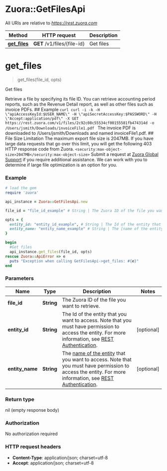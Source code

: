 # Zuora::GetFilesApi

All URIs are relative to *https://rest.zuora.com*

Method | HTTP request | Description
------------- | ------------- | -------------
[**get_files**](GetFilesApi.md#get_files) | **GET** /v1/files/{file-id} | Get files


# **get_files**
> get_files(file_id, opts)

Get files

Retrieve a file by specifying its file ID. You can retrieve accounting period reports, such as the Revenue Detail report, as well as other files such as invoice PDFs.  ## Example  ```curl curl -i -k -H \"apiAccessKeyId:$USER_NAME\" -H \"apiSecretAccessKey:$PASSWORD\" -H \"Accept:application/pdf\" -X GET https://rest.zuora.com/v1/files/2c92c08c55534cf00155581fb474314d -o /Users/jsmith/Downloads/invoiceFile1.pdf ``` The invoice PDF is downloaded to /Users/jsmith/Downloads and named invoiceFile1.pdf.  ## File Size Limitation The maximum export file size is 2047MB. If you have large data requests that go over this limit, you will get the following 403 HTTP response code from Zuora.  `<security:max-object-size>2047MB</security:max-object-size>`  Submit a request at [Zuora Global Support](https://zuora.zendesk.com/agent/) if you require additional assistance.  We can work with you to determine if large file optimization is an option for you. 

### Example
```ruby
# load the gem
require 'zuora'

api_instance = Zuora::GetFilesApi.new

file_id = "file_id_example" # String | The Zuora ID of the file you want to retrieve. 

opts = { 
  entity_id: "entity_id_example", # String | The Id of the entity that you want to access. Note that you must have permission to access the entity. For more information, see [REST Authentication](https://www.zuora.com/developer/api-reference/#section/Authentication/Entity-Id-and-Entity-Name).
  entity_name: "entity_name_example" # String | The [name of the entity](https://knowledgecenter.zuora.com/BB_Introducing_Z_Business/Multi-entity/B_Introduction_to_Entity_and_Entity_Hierarchy#Name_and_Display_Name) that you want to access. Note that you must have permission to access the entity. For more information, see [REST Authentication](https://www.zuora.com/developer/api-reference/#section/Authentication/Entity-Id-and-Entity-Name).
}

begin
  #Get files
  api_instance.get_files(file_id, opts)
rescue Zuora::ApiError => e
  puts "Exception when calling GetFilesApi->get_files: #{e}"
end
```

### Parameters

Name | Type | Description  | Notes
------------- | ------------- | ------------- | -------------
 **file_id** | **String**| The Zuora ID of the file you want to retrieve.  | 
 **entity_id** | **String**| The Id of the entity that you want to access. Note that you must have permission to access the entity. For more information, see [REST Authentication](https://www.zuora.com/developer/api-reference/#section/Authentication/Entity-Id-and-Entity-Name). | [optional] 
 **entity_name** | **String**| The [name of the entity](https://knowledgecenter.zuora.com/BB_Introducing_Z_Business/Multi-entity/B_Introduction_to_Entity_and_Entity_Hierarchy#Name_and_Display_Name) that you want to access. Note that you must have permission to access the entity. For more information, see [REST Authentication](https://www.zuora.com/developer/api-reference/#section/Authentication/Entity-Id-and-Entity-Name). | [optional] 

### Return type

nil (empty response body)

### Authorization

No authorization required

### HTTP request headers

 - **Content-Type**: application/json; charset=utf-8
 - **Accept**: application/json; charset=utf-8



